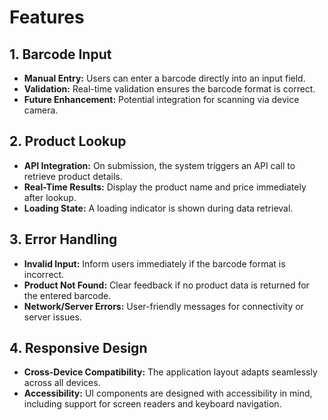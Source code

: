 # Features

## 1. Barcode Input

- **Manual Entry:** Users can enter a barcode directly into an input field.
- **Validation:** Real-time validation ensures the barcode format is correct.
- **Future Enhancement:** Potential integration for scanning via device camera.

## 2. Product Lookup

- **API Integration:** On submission, the system triggers an API call to retrieve product details.
- **Real-Time Results:** Display the product name and price immediately after lookup.
- **Loading State:** A loading indicator is shown during data retrieval.

## 3. Error Handling

- **Invalid Input:** Inform users immediately if the barcode format is incorrect.
- **Product Not Found:** Clear feedback if no product data is returned for the entered barcode.
- **Network/Server Errors:** User-friendly messages for connectivity or server issues.

## 4. Responsive Design

- **Cross-Device Compatibility:** The application layout adapts seamlessly across all devices.
- **Accessibility:** UI components are designed with accessibility in mind, including support for screen readers and keyboard navigation.
